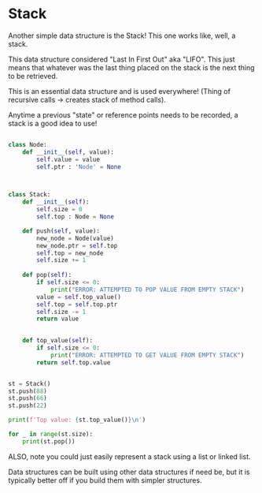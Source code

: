 # Stack

Another simple data structure is the Stack! 
This one works like, well, a stack.

This data structure considered "Last In First Out" aka "LIFO".
This just means that whatever was the last thing placed on the stack is the next thing to be retrieved.

This is an essential data structure and is used everywhere! (Thing of recursive calls -> creates stack of method calls).

Anytime a previous "state" or reference points needs to be recorded, a stack is a good idea to use!

```python

class Node:
    def __init__(self, value):
        self.value = value
        self.ptr : 'Node' = None



class Stack:
    def __init__(self):
        self.size = 0
        self.top : Node = None

    def push(self, value):
        new_node = Node(value)
        new_node.ptr = self.top
        self.top = new_node
        self.size += 1
    
    def pop(self):
        if self.size <= 0:
            print("ERROR: ATTEMPTED TO POP VALUE FROM EMPTY STACK")
        value = self.top_value()
        self.top = self.top.ptr
        self.size -= 1
        return value
        

    def top_value(self):
        if self.size <= 0:
            print("ERROR: ATTEMPTED TO GET VALUE FROM EMPTY STACK")
        return self.top.value


st = Stack()
st.push(88)
st.push(66)
st.push(22)

print(f'Top value: {st.top_value()}\n')

for _ in range(st.size):
    print(st.pop())
```



ALSO, note you could just easily represent a stack using a list or linked list.

Data structures can be built using other data structures if need be, but it is typically better off if you build them with simpler
structures.

